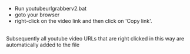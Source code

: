 - Run youtubeurlgrabberv2.bat 
- goto your browser 
- right-click on the video link and then click on 'Copy link'.

<br> Subsequently all youtube video URLs that are right clicked in this way are automatically added to the file</h6>
